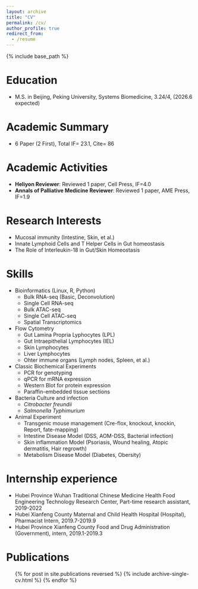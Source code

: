 ```yaml
---
layout: archive
title: "CV"
permalink: /cv/
author_profile: true
redirect_from:
  - /resume
---
```


{% include base_path %}

Education
======
* M.S. in Beijing, Peking University, Systems Biomedicine, 3.24/4, (2026.6 expected)

Academic Summary
======
* 6 Paper (2 First), Total IF= 23.1, Cite= 86

Academic Activities
======
* **Heliyon Reviewer**: Reviewed 1 paper, Cell Press, IF=4.0
* **Annals of Palliative Medicine Reviewer**: Reviewed 1 paper, AME Press, IF=1.9

Research Interests
======
* Mucosal immunity (Intestine, Skin, et al.)
* Innate Lymphoid Cells and T Helper Cells in Gut homeostasis
* The Role of Interleukin-18 in Gut/Skin Homeostasis

Skills
======
* Bioinformatics (Linux, R, Python)
  * Bulk RNA-seq (Basic, Deconvolution)
  * Single Cell RNA-seq
  * Bulk ATAC-seq
  * Single Cell ATAC-seq
  * Spatial Transcriptomics
* Flow Cytometry
  * Gut Lamina Propria Lyphocytes (LPL)
  * Gut Intraepithelial Lymphocytes (IEL)
  * Skin Lymphocytes
  * Liver Lymphocytes
  * Ohter immune organs (Lymph nodes, Spleen, et al.)
* Classic Biochemical Experiments
  * PCR for genotyping
  * qPCR for mRNA expression
  * Western Blot for protein expression
  * Paraffin-embedded tissue sections
* Bacteria Culture and infection
  * *Citrobacter freundii*
  * *Salmonella Typhimurium*
* Animal Experiment
  * Transgenic mouse management (Cre-flox, knockout, knockin, Report, fate-mapping)
  * Intestine Disease Model (DSS, AOM-DSS, Bacterial infection)
  * Skin inflammation Model (Psoriasis, Wound healing, Atopic dermatitis, Hair regrowth)
  * Metabolism Disease Model (Diabetes, Obersity)

Internship experience
======
* Hubei Province Wuhan Traditional Chinese Medicine Health Food Engineering Technology Research Center, Part-time research assistant, 2019-2022
* Hubei Xianfeng County Maternal and Child Health Hospital (Hospital), Pharmacist Intern, 2019.7-2019.9
* Hubei Province Xianfeng County Food and Drug Administration (Government), intern, 2019.1-2019.3

Publications
======
  <ul>{% for post in site.publications reversed %}
    {% include archive-single-cv.html %}
  {% endfor %}</ul>
   
